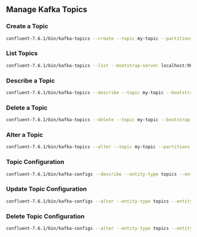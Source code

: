 ## Manage Kafka Topics

### Create a Topic
```bash
confluent-7.6.1/bin/kafka-topics --create --topic my-topic --partitions 1 --replication-factor 1 --bootstrap-server localhost:9092
```

### List Topics
```bash
confluent-7.6.1/bin/kafka-topics --list --bootstrap-server localhost:9092
```

### Describe a Topic
```bash
confluent-7.6.1/bin/kafka-topics --describe --topic my-topic --bootstrap-server localhost:9092
```

### Delete a Topic
```bash
confluent-7.6.1/bin/kafka-topics --delete --topic my-topic --bootstrap-server localhost:9092
```

### Alter a Topic
```bash
confluent-7.6.1/bin/kafka-topics --alter --topic my-topic --partitions 3 --bootstrap-server localhost:9092
```

### Topic Configuration
```bash
confluent-7.6.1/bin/kafka-configs --describe --entity-type topics --entity-name my-topic --bootstrap-server localhost:9092
```

### Update Topic Configuration
```bash
confluent-7.6.1/bin/kafka-configs --alter --entity-type topics --entity-name my-topic --add-config retention.ms=86400000 --bootstrap-server localhost:9092
```

### Delete Topic Configuration
```bash
confluent-7.6.1/bin/kafka-configs --alter --entity-type topics --entity-name my-topic --delete-config retention.ms --bootstrap-server localhost:9092
```
